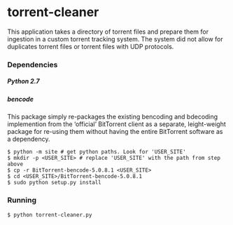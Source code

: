 # torrent-cleaner
This application takes a directory of torrent files and prepare them for ingestion in a custom torrent tracking system. The system did not allow for duplicates torrent files or torrent files with UDP protocols.

### Dependencies

##### Python 2.7

##### bencode
This package simply re-packages the existing bencoding and bdecoding implemention from the ‘official’ BitTorrent client as a separate, leight-weight package for re-using them without having the entire BitTorrent software as a dependency.

```shell
$ python -m site # get python paths. Look for 'USER_SITE'
$ mkdir -p <USER_SITE> # replace 'USER_SITE' with the path from step above
$ cp -r BitTorrent-bencode-5.0.8.1 <USER_SITE>
$ cd <USER_SITE>/BitTorrent-bencode-5.0.8.1
$ sudo python setup.py install
```

### Running

```shell
$ python torrent-cleaner.py
```

